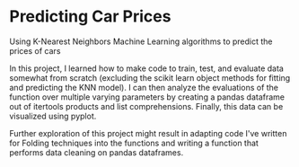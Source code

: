 # Predicting Car Prices
 Using K-Nearest Neighbors Machine Learning algorithms to predict the prices of cars

In this project, I learned how to make code to train, test, and evaluate data somewhat from scratch (excluding the scikit learn object methods for fitting and predicting the KNN model). I can then analyze the evaluations of the function over multiple varying parameters by creating a pandas dataframe out of itertools products and list comprehensions. Finally, this data can be visualized using pyplot.

Further exploration of this project might result in adapting code I've written for Folding techniques into the functions and writing a function that performs data cleaning on pandas dataframes.
